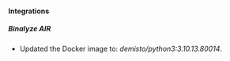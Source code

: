 #### Integrations
##### Binalyze AIR
- Updated the Docker image to: *demisto/python3:3.10.13.80014*.
